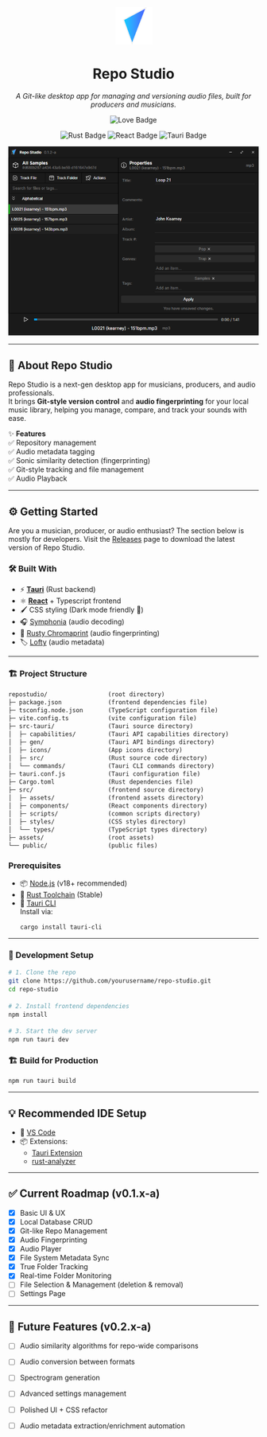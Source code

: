 <p align="center">
  <img src="./app-icon.png" alt="Repo Studio Icon" width="75"/>
</p>
<h1 align="center">Repo Studio</h1>
<p align="center"><i>A Git-like desktop app for managing and versioning audio files, built for producers and musicians.</i></p>

<p align="center">
  <img src="https://img.shields.io/badge/Made%20with%20Love-@JohnKearney1-ff69b4?style=for-the-badge" alt="Love Badge">
</p>

<p align="center">
  <img src="https://img.shields.io/badge/Made%20with-Rust-ff0000?style=for-the-badge&logo=rust" alt="Rust Badge">
  <img src="https://img.shields.io/badge/Frontend-React%20-00d8ff?style=for-the-badge&logo=react" alt="React Badge">
  <img src="https://img.shields.io/badge/Backend-Tauri-FFC107?style=for-the-badge&logo=tauri" alt="Tauri Badge">
</p>

<p align="center">
  <img src="./assets/readme1.png" alt="Repo Studio Preview"/>
</p>

---

## 🚀 About Repo Studio

Repo Studio is a next-gen desktop app for musicians, producers, and audio professionals.  
It brings **Git-style version control** and **audio fingerprinting** for your local music library, helping you manage, compare, and track your sounds with ease.

✨ **Features**  
✅ Repository management  
✅ Audio metadata tagging  
✅ Sonic similarity detection (fingerprinting)  
✅ Git-style tracking and file management  
✅ Audio Playback  


---

## ⚙️ Getting Started

Are you a musician, producer, or audio enthusiast? The section below is mostly for developers.
Visit the [Releases](https://github.com/JohnKearney1/repostudio/releases) page to download the latest version of Repo Studio.

### 🛠️ Built With
- ⚡ **[Tauri](https://tauri.app/)** (Rust backend)
- ⚛️ **[React](https://reactjs.org/)** + Typescript frontend
- 🖌️ CSS styling (Dark mode friendly 🖤)
- 🎧 [Symphonia](https://github.com/pdeljanov/Symphonia) (audio decoding)  
- 🧬 [Rusty Chromaprint](https://github.com/acoustid/rusty-chromaprint) (audio fingerprinting)  
- 🏷️ [Lofty](https://github.com/Serial-ATA/lofty-rs) (audio metadata)

---

### 🏗️ Project Structure
```plaintext
repostudio/                 (root directory)
├─ package.json             (frontend dependencies file)
├─ tsconfig.node.json       (TypeScript configuration file)
├─ vite.config.ts           (vite configuration file)
├─ src-tauri/               (Tauri source directory)
│  ├─ capabilities/         (Tauri API capabilities directory)
│  ├─ gen/                  (Tauri API bindings directory)
│  ├─ icons/                (App icons directory)
│  ├─ src/                  (Rust source code directory)
│  └── commands/            (Tauri CLI commands directory)
├─ tauri.conf.js            (Tauri configuration file)
├─ Cargo.toml               (Rust dependencies file)
├─ src/                     (frontend source directory)
│  ├─ assets/               (frontend assets directory)
│  ├─ components/           (React components directory)
│  ├─ scripts/              (common scripts directory)
│  ├─ styles/               (CSS styles directory)
│  └── types/               (TypeScript types directory)
├─ assets/                  (root assets)
└── public/                 (public files)
```

### Prerequisites
- 📦 [Node.js](https://nodejs.org/) (v18+ recommended)
- 🦀 [Rust Toolchain](https://rustup.rs/) (Stable)
- 🔧 [Tauri CLI](https://tauri.app/v1/guides/getting-started/prerequisites/)  
  Install via:  
  ```bash
  cargo install tauri-cli
  ```

---

### 🔨 Development Setup
```bash
# 1. Clone the repo
git clone https://github.com/yourusername/repo-studio.git
cd repo-studio

# 2. Install frontend dependencies
npm install

# 3. Start the dev server
npm run tauri dev
```

### 🏗️ Build for Production
```bash
npm run tauri build
```

---

## 💡 Recommended IDE Setup
- 📝 [VS Code](https://code.visualstudio.com/)
- 📦 Extensions:  
  - [Tauri Extension](https://marketplace.visualstudio.com/items?itemName=tauri-apps.tauri-vscode)  
  - [rust-analyzer](https://marketplace.visualstudio.com/items?itemName=rust-lang.rust-analyzer)

---

## ✅ Current Roadmap (v0.1.x-a)
- [x] Basic UI & UX
- [x] Local Database CRUD
- [x] Git-like Repo Management
- [x] Audio Fingerprinting
- [x] Audio Player
- [x] File System Metadata Sync
- [x] True Folder Tracking  
- [x] Real-time Folder Monitoring
- [ ] File Selection & Management (deletion & removal)
- [ ] Settings Page

---

## 🔮 Future Features (v0.2.x-a)
- [ ] Audio similarity algorithms for repo-wide comparisons  
- [ ] Audio conversion between formats  
- [ ] Spectrogram generation  
- [ ] Advanced settings management  
- [ ] Polished UI + CSS refactor  
- [ ] Audio metadata extraction/enrichment automation  


